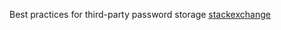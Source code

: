 Best practices for third-party password storage
[stackexchange](http://security.stackexchange.com/questions/22760/reversible-password-storage-obfuscation-method-for-third-party-login-credentials)
